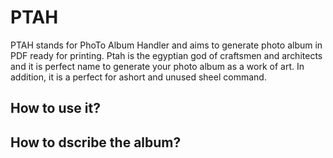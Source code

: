 #  PTAH

PTAH stands for PhoTo Album Handler and aims to generate photo album in PDF ready for printing. Ptah is the egyptian god of craftsmen and architects and it is perfect name to generate your photo album as a work of art. In addition, it is a perfect for ashort and unused sheel command.

## How to use it?

## How to dscribe the album?


